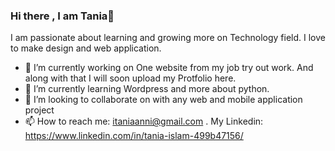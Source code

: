### Hi there , I am Tania👋

I am passionate about learning and growing more on Technology field. I love to make design and web application. 

- 🔭 I’m currently working on One website from my job try out work. And along with that I will soon upload my Protfolio here. 
- 🌱 I’m currently learning Wordpress and more about python.
- 👯 I’m looking to collaborate on with any web and mobile application project
- 📫 How to reach me: itaniaanni@gmail.com . My Linkedin: https://www.linkedin.com/in/tania-islam-499b47156/
